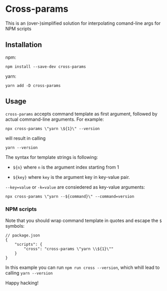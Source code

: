 
# Cross-params

This is an (over-)simplified solution for interpolating comand-line args for NPM scripts

## Installation

npm:

    npm install --save-dev cross-params

yarn:

    yarn add -D cross-params

## Usage

`cross-params` accepts command template as first argument, followed by actual command-line arguments. For example:

    npx cross-params \"yarn \${1}\" --version

will result in calling

    yarn --version

The syntax for template strings is following:

-  `${n}` where `n` is the argument index starting from 1

-  `${key}` where `key` is the argument key in key-value pair.

`--key=value` or `-k=value` are consiedered as key-value arguments:

    npx cross-params \"yarn --${command}\" --command=version

### NPM scripts

Note that you should wrap command template in quotes and escape the `$` symbols:

    // package.json
    {
	    "scripts": {
	    	"cross": "cross-params \"yarn \\${1}\""
	    }
    }

In this example you can run `npm run cross --version`, which whill lead to calling `yarn --version`

Happy hacking!